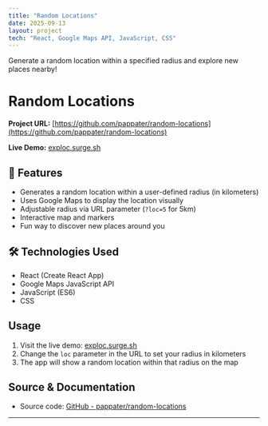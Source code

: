```yaml
---
title: "Random Locations"
date: 2025-09-13
layout: project
tech: "React, Google Maps API, JavaScript, CSS"
---
```

Generate a random location within a specified radius and explore new places nearby!

# Random Locations

**Project URL:** [https://github.com/pappater/random-locations](https://github.com/pappater/random-locations)

**Live Demo:** [exploc.surge.sh](https://exploc.surge.sh/?loc=5)

## 🚀 Features

- Generates a random location within a user-defined radius (in kilometers)
- Uses Google Maps to display the location visually
- Adjustable radius via URL parameter (`?loc=5` for 5km)
- Interactive map and markers
- Fun way to discover new places around you

## 🛠️ Technologies Used

- React (Create React App)
- Google Maps JavaScript API
- JavaScript (ES6)
- CSS

## Usage

1. Visit the live demo: [exploc.surge.sh](https://exploc.surge.sh/?loc=5)
2. Change the `loc` parameter in the URL to set your radius in kilometers
3. The app will show a random location within that radius on the map

## Source & Documentation

- Source code: [GitHub - pappater/random-locations](https://github.com/pappater/random-locations)

---
